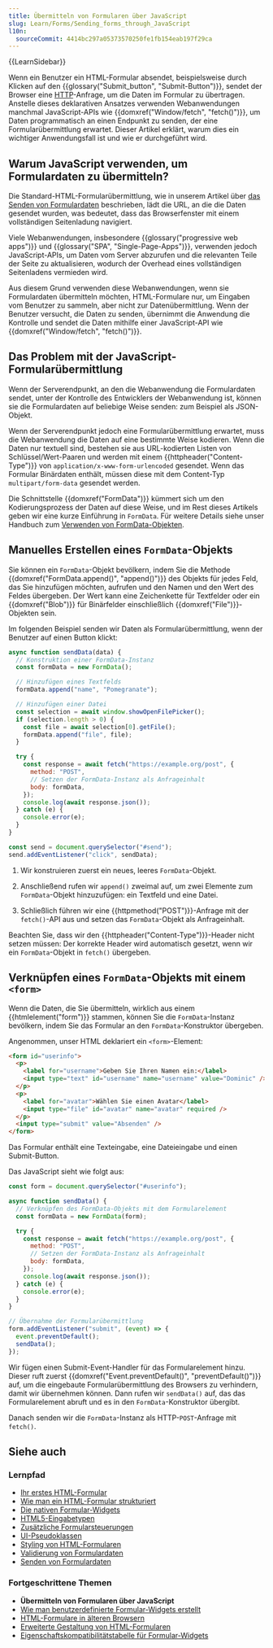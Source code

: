 ```yaml
---
title: Übermitteln von Formularen über JavaScript
slug: Learn/Forms/Sending_forms_through_JavaScript
l10n:
  sourceCommit: 4414bc297a05373570250fe1fb154eab197f29ca
---
```


{{LearnSidebar}}

Wenn ein Benutzer ein HTML-Formular absendet, beispielsweise durch Klicken auf den {{glossary("Submit_button", "Submit-Button")}}, sendet der Browser eine [HTTP](/de/docs/Web/HTTP)-Anfrage, um die Daten im Formular zu übertragen. Anstelle dieses deklarativen Ansatzes verwenden Webanwendungen manchmal JavaScript-APIs wie {{domxref("Window/fetch", "fetch()")}}, um Daten programmatisch an einen Endpunkt zu senden, der eine Formularübermittlung erwartet. Dieser Artikel erklärt, warum dies ein wichtiger Anwendungsfall ist und wie er durchgeführt wird.

## Warum JavaScript verwenden, um Formulardaten zu übermitteln?

Die Standard-HTML-Formularübermittlung, wie in unserem Artikel über [das Senden von Formulardaten](/de/docs/Learn/Forms/Sending_and_retrieving_form_data) beschrieben, lädt die URL, an die die Daten gesendet wurden, was bedeutet, dass das Browserfenster mit einem vollständigen Seitenladung navigiert.

Viele Webanwendungen, insbesondere {{glossary("progressive web apps")}} und {{glossary("SPA", "Single-Page-Apps")}}, verwenden jedoch JavaScript-APIs, um Daten vom Server abzurufen und die relevanten Teile der Seite zu aktualisieren, wodurch der Overhead eines vollständigen Seitenladens vermieden wird.

Aus diesem Grund verwenden diese Webanwendungen, wenn sie Formulardaten übermitteln möchten, HTML-Formulare nur, um Eingaben vom Benutzer zu sammeln, aber nicht zur Datenübermittlung. Wenn der Benutzer versucht, die Daten zu senden, übernimmt die Anwendung die Kontrolle und sendet die Daten mithilfe einer JavaScript-API wie {{domxref("Window/fetch", "fetch()")}}.

## Das Problem mit der JavaScript-Formularübermittlung

Wenn der Serverendpunkt, an den die Webanwendung die Formulardaten sendet, unter der Kontrolle des Entwicklers der Webanwendung ist, können sie die Formulardaten auf beliebige Weise senden: zum Beispiel als JSON-Objekt.

Wenn der Serverendpunkt jedoch eine Formularübermittlung erwartet, muss die Webanwendung die Daten auf eine bestimmte Weise kodieren. Wenn die Daten nur textuell sind, bestehen sie aus URL-kodierten Listen von Schlüssel/Wert-Paaren und werden mit einem {{httpheader("Content-Type")}} von `application/x-www-form-urlencoded` gesendet. Wenn das Formular Binärdaten enthält, müssen diese mit dem Content-Typ `multipart/form-data` gesendet werden.

Die Schnittstelle {{domxref("FormData")}} kümmert sich um den Kodierungsprozess der Daten auf diese Weise, und im Rest dieses Artikels geben wir eine kurze Einführung in `FormData`. Für weitere Details siehe unser Handbuch zum [Verwenden von FormData-Objekten](/de/docs/Web/API/XMLHttpRequest_API/Using_FormData_Objects).

## Manuelles Erstellen eines `FormData`-Objekts

Sie können ein `FormData`-Objekt bevölkern, indem Sie die Methode {{domxref("FormData.append()", "append()")}} des Objekts für jedes Feld, das Sie hinzufügen möchten, aufrufen und den Namen und den Wert des Feldes übergeben. Der Wert kann eine Zeichenkette für Textfelder oder ein {{domxref("Blob")}} für Binärfelder einschließlich {{domxref("File")}}-Objekten sein.

Im folgenden Beispiel senden wir Daten als Formularübermittlung, wenn der Benutzer auf einen Button klickt:

```js
async function sendData(data) {
  // Konstruktion einer FormData-Instanz
  const formData = new FormData();

  // Hinzufügen eines Textfelds
  formData.append("name", "Pomegranate");

  // Hinzufügen einer Datei
  const selection = await window.showOpenFilePicker();
  if (selection.length > 0) {
    const file = await selection[0].getFile();
    formData.append("file", file);
  }

  try {
    const response = await fetch("https://example.org/post", {
      method: "POST",
      // Setzen der FormData-Instanz als Anfrageinhalt
      body: formData,
    });
    console.log(await response.json());
  } catch (e) {
    console.error(e);
  }
}

const send = document.querySelector("#send");
send.addEventListener("click", sendData);
```

1. Wir konstruieren zuerst ein neues, leeres `FormData`-Objekt.

2. Anschließend rufen wir `append()` zweimal auf, um zwei Elemente zum `FormData`-Objekt hinzuzufügen: ein Textfeld und eine Datei.

3. Schließlich führen wir eine {{httpmethod("POST")}}-Anfrage mit der `fetch()`-API aus und setzen das `FormData`-Objekt als Anfrageinhalt.

Beachten Sie, dass wir den {{httpheader("Content-Type")}}-Header nicht setzen müssen: Der korrekte Header wird automatisch gesetzt, wenn wir ein `FormData`-Objekt in `fetch()` übergeben.

## Verknüpfen eines `FormData`-Objekts mit einem `<form>`

Wenn die Daten, die Sie übermitteln, wirklich aus einem {{htmlelement("form")}} stammen, können Sie die `FormData`-Instanz bevölkern, indem Sie das Formular an den `FormData`-Konstruktor übergeben.

Angenommen, unser HTML deklariert ein `<form>`-Element:

```html
<form id="userinfo">
  <p>
    <label for="username">Geben Sie Ihren Namen ein:</label>
    <input type="text" id="username" name="username" value="Dominic" />
  </p>
  <p>
    <label for="avatar">Wählen Sie einen Avatar</label>
    <input type="file" id="avatar" name="avatar" required />
  </p>
  <input type="submit" value="Absenden" />
</form>
```

Das Formular enthält eine Texteingabe, eine Dateieingabe und einen Submit-Button.

Das JavaScript sieht wie folgt aus:

```js
const form = document.querySelector("#userinfo");

async function sendData() {
  // Verknüpfen des FormData-Objekts mit dem Formularelement
  const formData = new FormData(form);

  try {
    const response = await fetch("https://example.org/post", {
      method: "POST",
      // Setzen der FormData-Instanz als Anfrageinhalt
      body: formData,
    });
    console.log(await response.json());
  } catch (e) {
    console.error(e);
  }
}

// Übernahme der Formularübermittlung
form.addEventListener("submit", (event) => {
  event.preventDefault();
  sendData();
});
```

Wir fügen einen Submit-Event-Handler für das Formularelement hinzu. Dieser ruft zuerst {{domxref("Event.preventDefault()", "preventDefault()")}} auf, um die eingebaute Formularübermittlung des Browsers zu verhindern, damit wir übernehmen können. Dann rufen wir `sendData()` auf, das das Formularelement abruft und es in den `FormData`-Konstruktor übergibt.

Danach senden wir die `FormData`-Instanz als HTTP-`POST`-Anfrage mit `fetch()`.

## Siehe auch

### Lernpfad

- [Ihr erstes HTML-Formular](/de/docs/Learn/Forms/Your_first_form)
- [Wie man ein HTML-Formular strukturiert](/de/docs/Learn/Forms/How_to_structure_a_web_form)
- [Die nativen Formular-Widgets](/de/docs/Learn/Forms/Basic_native_form_controls)
- [HTML5-Eingabetypen](/de/docs/Learn/Forms/HTML5_input_types)
- [Zusätzliche Formularsteuerungen](/de/docs/Learn/Forms/Other_form_controls)
- [UI-Pseudoklassen](/de/docs/Learn/Forms/UI_pseudo-classes)
- [Styling von HTML-Formularen](/de/docs/Learn/Forms/Styling_web_forms)
- [Validierung von Formulardaten](/de/docs/Learn/Forms/Form_validation)
- [Senden von Formulardaten](/de/docs/Learn/Forms/Sending_and_retrieving_form_data)

### Fortgeschrittene Themen

- **Übermitteln von Formularen über JavaScript**
- [Wie man benutzerdefinierte Formular-Widgets erstellt](/de/docs/Learn/Forms/How_to_build_custom_form_controls)
- [HTML-Formulare in älteren Browsern](/de/docs/Learn/Forms/HTML_forms_in_legacy_browsers)
- [Erweiterte Gestaltung von HTML-Formularen](/de/docs/Learn/Forms/Advanced_form_styling)
- [Eigenschaftskompatibilitätstabelle für Formular-Widgets](/de/docs/Learn/Forms/Property_compatibility_table_for_form_controls)
